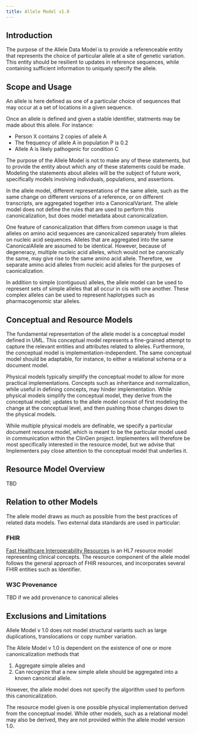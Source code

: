 ```yaml
---
title: Allele Model v1.0
---
```


Introduction
------------

The purpose of the Allele Data Model is to provide a referenceable entity that represents the choice of particular allele at a site of genetic variation.  This entity should be resilient to updates in reference sequences, while containing sufficient information to uniquely specify the allele.

Scope and Usage
---------------

An allele is here defined as one of a particular choice of sequences that may occur at a set of locations in a given sequence.   

Once an allele is defined and given a stable identifier, statments may be made about this allele.  For instance:

  * Person X contains 2 copies of allele A
  * The frequency of allele A in population P is 0.2
  * Allele A is likely pathogenic for condition C

The purpose of the Allele Model is not to make any of these statements, but to provide the entity about which any of these statements could be made.  Modeling the statements about alleles will be the subject of future work, specifically models involving individuals, populations, and assertions.

In the allele model, different representations of the same allele, such as the same change on different versions of a reference, or on different transcripts, are aggregated together into a CanonicalVariant.  The allele model does not define the rules that are used to perform this canonicalization, but does model metadata about canonicalization.

One feature of canonicalization that differs from common usage is that alleles on amino acid sequences are canonicalized separately from alleles on nucleic acid sequences.  Alleles that are aggregated into the same CanonicalAllele are assumed to be identical.  However, because of degeneracy, multiple nucleic acid alleles, which would not be canonically the same, may give rise to the same amino acid allele.  Therefore, we separate amino acid alleles from nucleic acid alleles for the purposes of caonicalization.

In addition to simple (contiguous) alleles, the allele model can be used to represent sets of simple alleles that all occur in cis with one another.  These complex alleles can be used to represent haplotypes such as pharmacogenomic star alleles.

Conceptual and Resource Models
------------------------------

The fundamental representation of the allele model is a conceptual model defined in UML.  This conceptual model represents a fine-grained attempt to capture the relevant entities and attributes related to alleles.  Furthermore, the conceptual model is implementation-independent.  The same conceptual model should be adaptable, for instance, to either a relational schema or a document model.

Physical models typically simplify the conceptual model to allow for more practical implementations.  Concepts such as inheritance and normalization, while useful in defining concepts, may hinder implementation.  While physical models simplify the conceptual model, they derive from the conceptual model; updates to the allele model consist of first modeling the change at the conceptual level, and then pushing those changes down to the physical models.

While multiple physical models are definable, we specify a particular document resource model, which is meant to be the particular model used in communication within the ClinGen project.  Implementers will therefore be most specifically interested in the resource model, but we advise that Implementers pay close attention to the conceptual model that underlies it.


Resource Model Overview
-----------------------

TBD

Relation to other Models
------------------------

The allele model draws as much as possible from the best practices of related data models. Two external data standards are used in particular:

### FHIR

[Fast Healthcare Interoperability Resources](http://wiki.hl7.org/index.php?title=FHIR) is an HL7 resource model representing clinical concepts.  The resource component of the allele model follows the general approach of FHIR resources, and incorporates several FHIR entities such as Identifier.

### W3C Provenance

TBD if we add provenance to canonical alleles

Exclusions and Limitations
--------------------------

Allele Model v 1.0 does not model structural variants such as large duplications, translocations or copy number variation.


The Allele Model v 1.0 is dependent on the existence of one or more canonicalization methods that 

  1. Aggregate simple alleles and 
  2. Can recognize that a new simple allele should be aggregated into a known canonical allele.

However, the allele model does not specify the algorithm used to perform this canonicalization.

The resource model given is one possible physical implementation derived from the conceptual model.  While other models, such as a relational model may also be derived, they are not provided within the allele model version 1.0.

